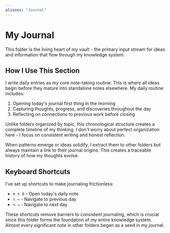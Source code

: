 ```yaml
---
aliases: "Journal"
---
```

# My Journal

This folder is the living heart of my vault - the primary input stream for ideas and information that flow through my knowledge system.

## How I Use This Section

I write daily entries as my core note-taking routine. This is where all ideas begin before they mature into standalone notes elsewhere. My daily routine includes:

1. Opening today's journal first thing in the morning
2. Capturing thoughts, progress, and discoveries throughout the day
3. Reflecting on connections to previous work before closing

Unlike folders organized by topic, this chronological structure creates a complete timeline of my thinking. I don't worry about perfect organization here - I focus on consistent writing and honest reflection.

When patterns emerge or ideas solidify, I extract them to other folders but always maintain a link to their journal origins. This creates a traceable history of how my thoughts evolve.

## Keyboard Shortcuts

I've set up shortcuts to make journaling frictionless:

- `⌘ ⌥ O` - Open today's daily note
- `⌥ ←` - Navigate to previous day
- `⌥ →` - Navigate to next day

These shortcuts remove barriers to consistent journaling, which is crucial since this folder forms the foundation of my entire knowledge system. Almost every significant note in other folders began as a seed in my journal.

